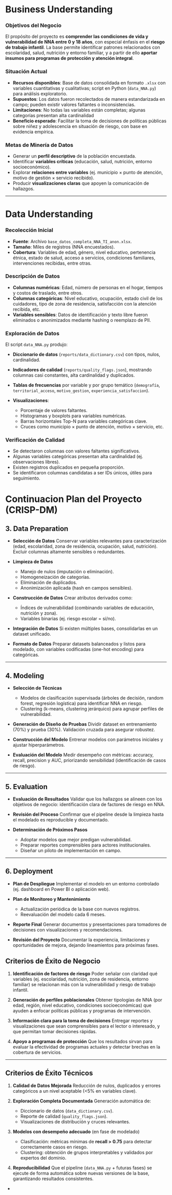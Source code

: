 
# Business Understanding

### Objetivos del Negocio

El propósito del proyecto es **comprender las condiciones de vida y vulnerabilidad de NNA entre 0 y 18 años**, con especial énfasis en el **riesgo de trabajo infantil**.
La base permite identificar patrones relacionados con escolaridad, salud, nutrición y entorno familiar, y a partir de ello **aportar insumos para programas de protección y atención integral**.

### Situación Actual

* **Recursos disponibles**: Base de datos consolidada en formato `.xlsx` con variables cuantitativas y cualitativas; script en Python (`data_NNA.py`) para análisis exploratorio.
* **Supuestos**: Los datos fueron recolectados de manera estandarizada en campo; pueden existir valores faltantes o inconsistencias.
* **Limitaciones**: No todas las variables están completas; algunas categorías presentan alta cardinalidad
* **Beneficio esperado**: Facilitar la toma de decisiones de políticas públicas sobre niñez y adolescencia en situación de riesgo, con base en evidencia empírica.

### Metas de Minería de Datos

* Generar un **perfil descriptivo** de la población encuestada.
* Identificar **variables críticas** (educación, salud, nutrición, entorno socioeconómico).
* Explorar **relaciones entre variables** (ej. municipio × punto de atención, motivo de gestión × servicio recibido).
* Producir **visualizaciones claras** que apoyen la comunicación de hallazgos.

---

# Data Understanding

### Recolección Inicial

* **Fuente**: Archivo `base_datos_completa_NNA_TI_anon.xlsx`.
* **Tamaño**: Miles de registros (NNA encuestados).
* **Cobertura**: Variables de edad, género, nivel educativo, pertenencia étnica, estado de salud, acceso a servicios, condiciones familiares, intervenciones recibidas, entre otras.

### Descripción de Datos

* **Columnas numéricas**: Edad, número de personas en el hogar, tiempos y costos de traslado, entre otros.
* **Columnas categóricas**: Nivel educativo, ocupación, estado civil de los cuidadores, tipo de zona de residencia, satisfacción con la atención recibida, etc.
* **Variables sensibles**: Datos de identificación y texto libre fueron eliminados o anonimizados mediante hashing o reemplazo de PII.

### Exploración de Datos

El script `data_NNA.py` produjo:

* **Diccionario de datos** (`reports/data_dictionary.csv`) con tipos, nulos, cardinalidad.
* **Indicadores de calidad** (`reports/quality_flags.json`), mostrando columnas casi constantes, alta cardinalidad y duplicados.
* **Tablas de frecuencias** por variable y por grupo temático (`demografía`, `territorial_acceso`, `motivo_gestion`, `experiencia_satisfaccion`).
* **Visualizaciones**:

  * Porcentaje de valores faltantes.
  * Histogramas y boxplots para variables numéricas.
  * Barras horizontales Top-N para variables categóricas clave.
  * Cruces como municipio × punto de atención, motivo × servicio, etc.

### Verificación de Calidad

* Se detectaron columnas con valores faltantes significativos.
* Algunas variables categóricas presentan alta cardinalidad (ej. observaciones libres).
* Existen registros duplicados en pequeña proporción.
* Se identificaron columnas candidatas a ser IDs únicos, útiles para seguimiento.


# Continuacion Plan del Proyecto (CRISP-DM)


## 3. Data Preparation

* **Selección de Datos**
  Conservar variables relevantes para caracterización (edad, escolaridad, zona de residencia, ocupación, salud, nutrición). Excluir columnas altamente sensibles o redundantes.

* **Limpieza de Datos**

  * Manejo de nulos (imputación o eliminación).
  * Homogeneización de categorías.
  * Eliminación de duplicados.
  * Anonimización aplicada (hash en campos sensibles).

* **Construcción de Datos**
  Crear atributos derivados como:

  * Índices de vulnerabilidad (combinando variables de educación, nutrición y zona).
  * Variables binarias (ej. riesgo escolar = sí/no).

* **Integración de Datos**
  Si existen múltiples bases, consolidarlas en un dataset unificado.

* **Formato de Datos**
  Preparar datasets balanceados y listos para modelado, con variables codificadas (one-hot encoding) para categóricas.

---

## 4. Modeling

* **Selección de Técnicas**

  * Modelos de clasificación supervisada (árboles de decisión, random forest, regresión logística) para identificar NNA en riesgo.
  * Clustering (k-means, clustering jerárquico) para agrupar perfiles de vulnerabilidad.

* **Generación de Diseño de Pruebas**
  Dividir dataset en entrenamiento (70%) y prueba (30%). Validación cruzada para asegurar robustez.

* **Construcción del Modelo**
  Entrenar modelos con parámetros iniciales y ajustar hiperparámetros.

* **Evaluación del Modelo**
  Medir desempeño con métricas: accuracy, recall, precision y AUC, priorizando sensibilidad (identificación de casos de riesgo).

---

## 5. Evaluation

* **Evaluación de Resultados**
  Validar que los hallazgos se alineen con los objetivos de negocio: identificación clara de factores de riesgo en NNA.

* **Revisión del Proceso**
  Confirmar que el pipeline desde la limpieza hasta el modelado es reproducible y documentado.

* **Determinación de Próximos Pasos**

  * Adoptar modelos que mejor predigan vulnerabilidad.
  * Preparar reportes comprensibles para actores institucionales.
  * Diseñar un piloto de implementación en campo.

---

## 6. Deployment

* **Plan de Despliegue**
  Implementar el modelo en un entorno controlado (ej. dashboard en Power BI o aplicación web).

* **Plan de Monitoreo y Mantenimiento**

  * Actualización periódica de la base con nuevos registros.
  * Reevaluación del modelo cada 6 meses.

* **Reporte Final**
  Generar documentos y presentaciones para tomadores de decisiones con visualizaciones y recomendaciones.

* **Revisión del Proyecto**
  Documentar la experiencia, limitaciones y oportunidades de mejora, dejando lineamientos para próximas fases.


## Criterios de Éxito de Negocio

1. **Identificación de factores de riesgo**
   Poder señalar con claridad qué variables (ej. escolaridad, nutrición, zona de residencia, entorno familiar) se relacionan más con la vulnerabilidad y riesgo de trabajo infantil.

2. **Generación de perfiles poblacionales**
   Obtener tipologías de NNA (por edad, región, nivel educativo, condiciones socioeconómicas) que ayuden a enfocar políticas públicas y programas de intervención.

3. **Información clara para la toma de decisiones**
   Entregar reportes y visualizaciones que sean comprensibles para el lector o interesado, y que permitan tomar decisiones rápidas.

4. **Apoyo a programas de protección**
   Que los resultados sirvan para evaluar la efectividad de programas actuales y detectar brechas en la cobertura de servicios.

---

## Criterios de Éxito Técnicos

1. **Calidad de Datos Mejorada**
   Reducción de nulos, duplicados y errores categóricos a un nivel aceptable (<5% en variables clave).

2. **Exploración Completa Documentada**
   Generación automática de:

   * Diccionario de datos (`data_dictionary.csv`).
   * Reporte de calidad (`quality_flags.json`).
   * Visualizaciones de distribución y cruces relevantes.

3. **Modelos con desempeño adecuado** (en fase de modelado)

   * Clasificación: métricas mínimas de **recall > 0.75** para detectar correctamente casos en riesgo.
   * Clustering: obtención de grupos interpretables y validados por expertos del dominio.

4. **Reproducibilidad**
   Que el pipeline (`data_NNA.py` + futuras fases) se ejecute de forma automática sobre nuevas versiones de la base, garantizando resultados consistentes.

-
